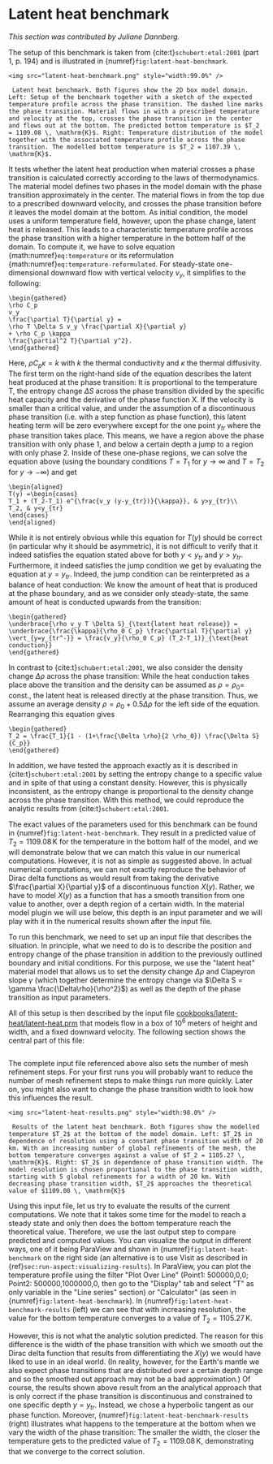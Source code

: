 # Latent heat benchmark

*This section was contributed by Juliane Dannberg.*

The setup of this benchmark is taken from {cite:t}`schubert:etal:2001`
(part 1, p. 194) and is illustrated in {numref}`fig:latent-heat-benchmark`.


```{figure-md} fig:latent-heat-benchmark
<img src="latent-heat-benchmark.png" style="width:99.0%" />

 Latent heat benchmark. Both figures show the 2D box model domain. Left: Setup of the benchmark together with a sketch of the expected temperature profile across the phase transition. The dashed line marks the phase transition. Material flows in with a prescribed temperature and velocity at the top, crosses the phase transition in the center and flows out at the bottom. The predicted bottom temperature is $T_2 = 1109.08 \, \mathrm{K}$. Right: Temperature distribution of the model together with the associated temperature profile across the phase transition. The modelled bottom temperature is $T_2 = 1107.39 \, \mathrm{K}$.
```

It tests whether the latent heat production when material crosses a phase
transition is calculated correctly according to the laws of thermodynamics.
The material model defines two phases in the model domain with the phase
transition approximately in the center. The material flows in from the top due
to a prescribed downward velocity, and crosses the phase transition before it
leaves the model domain at the bottom. As initial condition, the model uses a
uniform temperature field, however, upon the phase change, latent heat is
released. This leads to a characteristic temperature profile across the phase
transition with a higher temperature in the bottom half of the domain. To
compute it, we have to solve equation {math:numref}`eq:temperature` or its
reformulation {math:numref}`eq:temperature-reformulated`. For steady-state
one-dimensional downward flow with vertical velocity $v_y$, it simplifies to
the following:
```{math}
\begin{gathered}
\rho C_p
v_y
\frac{\partial T}{\partial y} =
\rho T \Delta S v_y \frac{\partial X}{\partial y}
+ \rho C_p \kappa
\frac{\partial^2 T}{\partial y^2}.
\end{gathered}
```
Here, $\rho C_p \kappa = k$
with $k$ the thermal conductivity and $\kappa$ the thermal diffusivity. The
first term on the right-hand side of the equation describes the latent heat
produced at the phase transition: It is proportional to the temperature T, the
entropy change $\Delta S$ across the phase transition divided by the specific
heat capacity and the derivative of the phase function X. If the velocity is
smaller than a critical value, and under the assumption of a discontinuous
phase transition (i.e. with a step function as phase function), this latent
heating term will be zero everywhere except for the one point $y_{tr}$ where
the phase transition takes place. This means, we have a region above the phase
transition with only phase 1, and below a certain depth a jump to a region
with only phase 2. Inside of these one-phase regions, we can solve the
equation above (using the boundary conditions $T=T_1$ for
$y \rightarrow \infty$ and $T=T_2$ for $y
\rightarrow -\infty$) and get
```{math}
\begin{aligned}
T(y) =\begin{cases}
T_1 + (T_2-T_1) e^{\frac{v_y (y-y_{tr})}{\kappa}}, & y>y_{tr}\\
T_2, & y<y_{tr}
\end{cases}
\end{aligned}
```
While it is not entirely obvious while this
equation for $T(y)$ should be correct (in particular why it should be
asymmetric), it is not difficult to verify that it indeed satisfies the
equation stated above for both $y<y_{tr}$ and $y>y_{tr}$. Furthermore, it
indeed satisfies the jump condition we get by evaluating the equation at
$y=y_{tr}$. Indeed, the jump condition can be reinterpreted as a balance of
heat conduction: We know the amount of heat that is produced at the phase
boundary, and as we consider only steady-state, the same amount of heat is
conducted upwards from the transition:
```{math}
\begin{gathered}
\underbrace{\rho v_y T \Delta S}_{\text{latent heat release}} = \underbrace{\frac{\kappa}{\rho_0 C_p} \frac{\partial T}{\partial y} \vert_{y=y_{tr^-}} = \frac{v_y}{\rho_0 C_p} (T_2-T_1)}_{\text{heat conduction}}
\end{gathered}
```

In contrast to {cite:t}`schubert:etal:2001`, we also consider the
density change $\Delta\rho$ across the phase transition: While the heat
conduction takes place above the transition and the density can be assumed as
$\rho=\rho_0=$ const., the latent heat is released directly at the phase
transition. Thus, we assume an average density $\rho=\rho_0 + 0.5\Delta\rho$
for the left side of the equation. Rearranging this equation gives
```{math}
\begin{gathered}
T_2 = \frac{T_1}{1 - (1+\frac{\Delta \rho}{2 \rho_0}) \frac{\Delta S}{C_p}}
\end{gathered}
```

In addition, we have tested the approach exactly as it is described in
{cite:t}`schubert:etal:2001` by setting the entropy change to a
specific value and in spite of that using a constant density. However, this is
physically inconsistent, as the entropy change is proportional to the density
change across the phase transition. With this method, we could reproduce the
analytic results from {cite:t}`schubert:etal:2001`.

The exact values of the parameters used for this benchmark can be found in
{numref}`fig:latent-heat-benchmark`. They result in a predicted value of $T_2 =
1109.08 \, \mathrm{K}$ for the temperature in the bottom half of the model, and we
will demonstrate below that we can match this value in our numerical
computations. However, it is not as simple as suggested above. In actual
numerical computations, we can not exactly reproduce the behavior of Dirac
delta functions as would result from taking the derivative $\frac{\partial
X}{\partial y}$ of a discontinuous function $X(y)$. Rather, we have to model
$X(y)$ as a function that has a smooth transition from one value to another,
over a depth region of a certain width. In the material model plugin we will
use below, this depth is an input parameter and we will play with it in the
numerical results shown after the input file.

To run this benchmark, we need to set up an input file that describes the
situation. In principle, what we need to do is to describe the position and
entropy change of the phase transition in addition to the previously outlined
boundary and initial conditions. For this purpose, we use the "latent
heat" material model that allows us to set the density change
$\Delta\rho$ and Clapeyron slope $\gamma$ (which together determine the
entropy change via $\Delta S = \gamma \frac{\Delta\rho}{\rho^2}$) as well as
the depth of the phase transition as input parameters.

All of this setup is then described by the input file
[cookbooks/latent-heat/latent-heat.prm](https://www.github.com/geodynamics/aspect/blob/main/cookbooks/latent-heat/latent-heat.prm) that models flow in a box of $10^6$
meters of height and width, and a fixed downward velocity. The following
section shows the central part of this file:

```{literalinclude} material.part.prm
```

The complete input file referenced above also sets the number of mesh
refinement steps. For your first runs you will probably want to reduce the
number of mesh refinement steps to make things run more quickly. Later on, you
might also want to change the phase transition width to look how this
influences the result.

```{figure-md} fig:latent-heat-benchmark-results
<img src="latent-heat-results.png" style="width:98.0%" />

 Results of the latent heat benchmark. Both figures show the modelled temperature $T_2$ at the bottom of the model domain. Left: $T_2$ in dependence of resolution using a constant phase transition width of 20 km. With an increasing number of global refinements of the mesh, the bottom temperature converges against a value of $T_2 = 1105.27 \, \mathrm{K}$. Right: $T_2$ in dependence of phase transition width. The model resolution is chosen proportional to the phase transition width, starting with 5 global refinements for a width of 20 km. With decreasing phase transition width, $T_2$ approaches the theoretical value of $1109.08 \, \mathrm{K}$
```

Using this input file, let us try to evaluate the results of the current
computations. We note that it takes some time for the model to reach a steady
state and only then does the bottom temperature reach the theoretical value.
Therefore, we use the last output step to compare predicted and computed
values. You can visualize the output in different ways, one of it being
ParaView and shown in {numref}`fig:latent-heat-benchmark` on the right side (an alternative is to
use Visit as described in {ref}`sec:run-aspect:visualizing-results`). In ParaView, you can
plot the temperature profile using the filter "Plot Over Line"
(Point1: 500000,0,0; Point2: 500000,1000000,0, then go to the
"Display" tab and select "T" as only variable in the
"Line series" section) or "Calculator" (as seen in
{numref}`fig:latent-heat-benchmark`). In {numref}`fig:latent-heat-benchmark-results` (left) we can see that with increasing
resolution, the value for the bottom temperature converges to a value of
$T_2 = 1105.27 \, \mathrm{K}$.

However, this is not what the analytic solution predicted. The reason for this
difference is the width of the phase transition with which we smooth out the
Dirac delta function that results from differentiating the $X(y)$ we would
have liked to use in an ideal world. (In reality, however, for the
Earth's mantle we also expect phase transitions that are distributed
over a certain depth range and so the smoothed out approach may not be a bad
approximation.) Of course, the results shown above result from an the
analytical approach that is only correct if the phase transition is
discontinuous and constrained to one specific depth $y=y_{tr}$. Instead, we
chose a hyperbolic tangent as our phase function. Moreover, {numref}`fig:latent-heat-benchmark-results`
(right) illustrates what happens to the temperature at the bottom when we vary
the width of the phase transition: The smaller the width, the closer the
temperature gets to the predicted value of $T_2 = 1109.08 \, \mathrm{K}$,
demonstrating that we converge to the correct solution.
